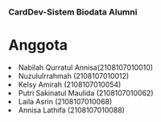 ### CardDev-Sistem Biodata Alumni

# Anggota

<li>Nabilah Qurratul Annisa(2108107010010)</li>
<li>Nuzululrrahmah (2108107010012)</li>
<li>Kelsy Amirah (2108107010054)</li>
<li>Putri Sakinatul Maulida (2108107010062)</li>
<li>Laila Asrin (2108107010068)</li>
<li>Annisa Lathifa (2108107010088)</li>